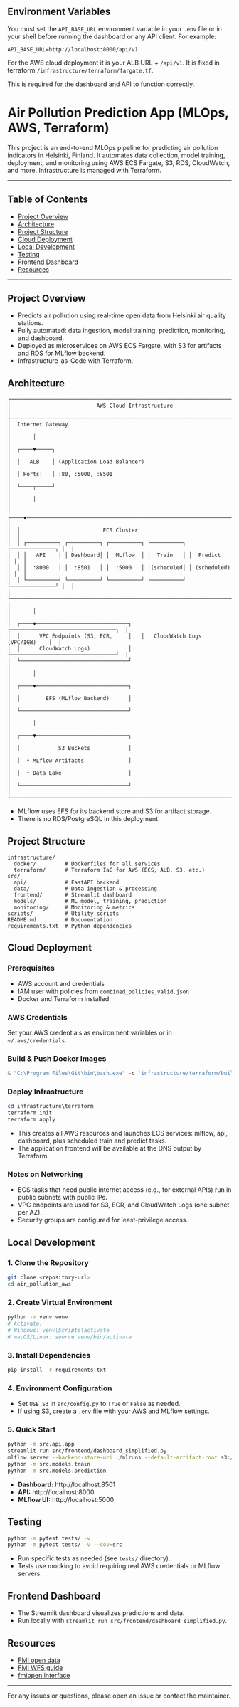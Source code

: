 ## Environment Variables

You must set the `API_BASE_URL` environment variable in your `.env` file or in your shell before running the dashboard or any API client. For example:

```
API_BASE_URL=http://localhost:8000/api/v1
```
For the AWS cloud deployment it is your ALB URL + `/api/v1`. It is fixed in terraform `/infrastructure/terraform/fargate.tf`.

This is required for the dashboard and API to function correctly.
# Air Pollution Prediction App (MLOps, AWS, Terraform)

This project is an end-to-end MLOps pipeline for predicting air pollution indicators in Helsinki, Finland. It automates data collection, model training, deployment, and monitoring using AWS ECS Fargate, S3, RDS, CloudWatch, and more. Infrastructure is managed with Terraform.

---

## Table of Contents
- [Project Overview](#project-overview)
- [Architecture](#architecture)
- [Project Structure](#project-structure)
- [Cloud Deployment](#cloud-deployment)
- [Local Development](#local-development)
- [Testing](#testing)
- [Frontend Dashboard](#frontend-dashboard)
- [Resources](#resources)

---

## Project Overview
- Predicts air pollution using real-time open data from Helsinki air quality stations.
- Fully automated: data ingestion, model training, prediction, monitoring, and dashboard.
- Deployed as microservices on AWS ECS Fargate, with S3 for artifacts and RDS for MLflow backend.
- Infrastructure-as-Code with Terraform.

## Architecture

```
┌──────────────────────────────────────────────────────────────────────────────┐
│                           AWS Cloud Infrastructure                           │
├──────────────────────────────────────────────────────────────────────────────┤
│  Internet Gateway                                                            │
│       │                                                                      │
│  ┌────▼─────┐                                                                │
│  │   ALB    │ (Application Load Balancer)                                    │
│  │ Ports:   │ :80, :5000, :8501                                              │
│  └────┬─────┘                                                                │
│       │                                                                      │
│  ┌────▼───────────────────────────────────────────────────────────────────┐  │
│  │                          ECS Cluster                                 │  │
│  │ ┌──────────┐ ┌──────────┐ ┌──────────┐ ┌──────────┐ ┌──────────────┐ │  │
│  │ │   API    │ │ Dashboard│ │  MLflow  │ │  Train   │ │  Predict     │ │  │
│  │ │  :8000   │ │  :8501   │ │  :5000   │ │(scheduled│ │ (scheduled)  │ │  │
│  │ └──────────┘ └──────────┘ └──────────┘ └──────────┘ └──────────────┘ │  │
│  └──────────────────────────────────────────────────────────────────────┘  │
│       │                                                                      │
│  ┌────▼─────────────────────────────┐   ┌─────────────────────────────────┐  │
│  │      VPC Endpoints (S3, ECR,     │   │   CloudWatch Logs (VPC/IGW)    │  │
│  │      CloudWatch Logs)            │   └─────────────────────────────────┘  │
│  └──────────────────────────────────┘                                        │
│       │                                                                      │
│  ┌────▼─────────────────────────────┐                                        │
│  │        EFS (MLflow Backend)      │                                        │
│  └──────────────────────────────────┘                                        │
│       │                                                                      │
│  ┌────▼─────────────────────────────┐                                        │
│  │            S3 Buckets            │                                        │
│  │  • MLflow Artifacts              │                                        │
│  │  • Data Lake                     │                                        │
│  └──────────────────────────────────┘                                        │
└──────────────────────────────────────────────────────────────────────────────┘
```

- MLflow uses EFS for its backend store and S3 for artifact storage.
- There is no RDS/PostgreSQL in this deployment.

## Project Structure

```plaintext
infrastructure/
  docker/         # Dockerfiles for all services
  terraform/      # Terraform IaC for AWS (ECS, ALB, S3, etc.)
src/
  api/            # FastAPI backend
  data/           # Data ingestion & processing
  frontend/       # Streamlit dashboard
  models/         # ML model, training, prediction
  monitoring/     # Monitoring & metrics
scripts/          # Utility scripts
README.md         # Documentation
requirements.txt  # Python dependencies
```

## Cloud Deployment

### Prerequisites
- AWS account and credentials
- IAM user with policies from `combined_policies_valid.json`
- Docker and Terraform installed

### AWS Credentials
Set your AWS credentials as environment variables or in `~/.aws/credentials`.

### Build & Push Docker Images
```powershell
& "C:\Program Files\Git\bin\bash.exe" -c 'infrastructure/terraform/build_and_push_all.sh'
```

### Deploy Infrastructure
```powershell
cd infrastructure\terraform
terraform init
terraform apply
```

- This creates all AWS resources and launches ECS services: mlflow, api, dashboard, plus scheduled train and predict tasks.
- The application frontend will be available at the DNS output by Terraform.

### Notes on Networking
- ECS tasks that need public internet access (e.g., for external APIs) run in public subnets with public IPs.
- VPC endpoints are used for S3, ECR, and CloudWatch Logs (one subnet per AZ).
- Security groups are configured for least-privilege access.

## Local Development

### 1. Clone the Repository
```bash
git clone <repository-url>
cd air_pollution_aws
```

### 2. Create Virtual Environment
```bash
python -m venv venv
# Activate:
# Windows: venv\Scripts\activate
# macOS/Linux: source venv/bin/activate
```

### 3. Install Dependencies
```bash
pip install -r requirements.txt
```

### 4. Environment Configuration
- Set `USE_S3` in `src/config.py` to `True` or `False` as needed.
- If using S3, create a `.env` file with your AWS and MLflow settings.

### 5. Quick Start
```bash
python -m src.api.app
streamlit run src/frontend/dashboard_simplified.py
mlflow server --backend-store-uri ./mlruns --default-artifact-root s3://<s3_name>/artifacts --host 0.0.0.0 --port 5000
python -m src.models.train
python -m src.models.prediction
```

- **Dashboard:** http://localhost:8501
- **API:** http://localhost:8000
- **MLflow UI:** http://localhost:5000

## Testing

```bash
python -m pytest tests/ -v
python -m pytest tests/ -v --cov=src
```

- Run specific tests as needed (see `tests/` directory).
- Tests use mocking to avoid requiring real AWS credentials or MLflow servers.

## Frontend Dashboard

- The Streamlit dashboard visualizes predictions and data.
- Run locally with `streamlit run src/frontend/dashboard_simplified.py`.

## Resources
- [FMI open data](https://en.ilmatieteenlaitos.fi/open-data)
- [FMI WFS guide](https://en.ilmatieteenlaitos.fi/open-data-manual-wfs-examples-and-guidelines)
- [fmiopen interface](https://github.com/pnuu/fmiopendata)

---

For any issues or questions, please open an issue or contact the maintainer.
